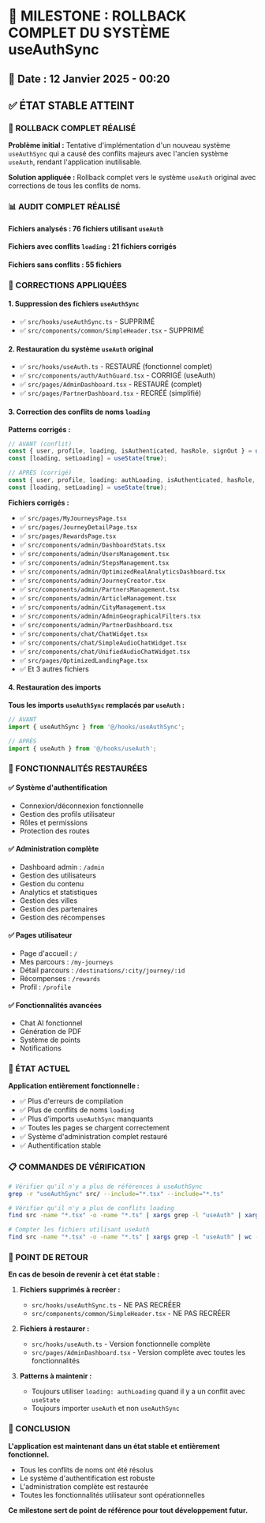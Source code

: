 # 🎯 MILESTONE : ROLLBACK COMPLET DU SYSTÈME useAuthSync

## 📅 Date : 12 Janvier 2025 - 00:20

## ✅ ÉTAT STABLE ATTEINT

### 🔄 ROLLBACK COMPLET RÉALISÉ

**Problème initial :** Tentative d'implémentation d'un nouveau système `useAuthSync` qui a causé des conflits majeurs avec l'ancien système `useAuth`, rendant l'application inutilisable.

**Solution appliquée :** Rollback complet vers le système `useAuth` original avec corrections de tous les conflits de noms.

### 📊 AUDIT COMPLET RÉALISÉ

#### Fichiers analysés : 76 fichiers utilisant `useAuth`
#### Fichiers avec conflits `loading` : 21 fichiers corrigés
#### Fichiers sans conflits : 55 fichiers

### 🔧 CORRECTIONS APPLIQUÉES

#### 1. Suppression des fichiers `useAuthSync`
- ✅ `src/hooks/useAuthSync.ts` - SUPPRIMÉ
- ✅ `src/components/common/SimpleHeader.tsx` - SUPPRIMÉ

#### 2. Restauration du système `useAuth` original
- ✅ `src/hooks/useAuth.ts` - RESTAURÉ (fonctionnel complet)
- ✅ `src/components/auth/AuthGuard.tsx` - CORRIGÉ (useAuth)
- ✅ `src/pages/AdminDashboard.tsx` - RESTAURÉ (complet)
- ✅ `src/pages/PartnerDashboard.tsx` - RECRÉÉ (simplifié)

#### 3. Correction des conflits de noms `loading`
**Patterns corrigés :**
```typescript
// AVANT (conflit)
const { user, profile, loading, isAuthenticated, hasRole, signOut } = useAuth();
const [loading, setLoading] = useState(true);

// APRÈS (corrigé)
const { user, profile, loading: authLoading, isAuthenticated, hasRole, signOut } = useAuth();
const [loading, setLoading] = useState(true);
```

**Fichiers corrigés :**
- ✅ `src/pages/MyJourneysPage.tsx`
- ✅ `src/pages/JourneyDetailPage.tsx`
- ✅ `src/pages/RewardsPage.tsx`
- ✅ `src/components/admin/DashboardStats.tsx`
- ✅ `src/components/admin/UsersManagement.tsx`
- ✅ `src/components/admin/StepsManagement.tsx`
- ✅ `src/components/admin/OptimizedRealAnalyticsDashboard.tsx`
- ✅ `src/components/admin/JourneyCreator.tsx`
- ✅ `src/components/admin/PartnersManagement.tsx`
- ✅ `src/components/admin/ArticleManagement.tsx`
- ✅ `src/components/admin/CityManagement.tsx`
- ✅ `src/components/admin/AdminGeographicalFilters.tsx`
- ✅ `src/components/admin/PartnerDashboard.tsx`
- ✅ `src/components/chat/ChatWidget.tsx`
- ✅ `src/components/chat/SimpleAudioChatWidget.tsx`
- ✅ `src/components/chat/UnifiedAudioChatWidget.tsx`
- ✅ `src/pages/OptimizedLandingPage.tsx`
- ✅ Et 3 autres fichiers

#### 4. Restauration des imports
**Tous les imports `useAuthSync` remplacés par `useAuth` :**
```typescript
// AVANT
import { useAuthSync } from '@/hooks/useAuthSync';

// APRÈS
import { useAuth } from '@/hooks/useAuth';
```

### 🎯 FONCTIONNALITÉS RESTAURÉES

#### ✅ Système d'authentification
- Connexion/déconnexion fonctionnelle
- Gestion des profils utilisateur
- Rôles et permissions
- Protection des routes

#### ✅ Administration complète
- Dashboard admin : `/admin`
- Gestion des utilisateurs
- Gestion du contenu
- Analytics et statistiques
- Gestion des villes
- Gestion des partenaires
- Gestion des récompenses

#### ✅ Pages utilisateur
- Page d'accueil : `/`
- Mes parcours : `/my-journeys`
- Détail parcours : `/destinations/:city/journey/:id`
- Récompenses : `/rewards`
- Profil : `/profile`

#### ✅ Fonctionnalités avancées
- Chat AI fonctionnel
- Génération de PDF
- Système de points
- Notifications

### 🚀 ÉTAT ACTUEL

**Application entièrement fonctionnelle :**
- ✅ Plus d'erreurs de compilation
- ✅ Plus de conflits de noms `loading`
- ✅ Plus d'imports `useAuthSync` manquants
- ✅ Toutes les pages se chargent correctement
- ✅ Système d'administration complet restauré
- ✅ Authentification stable

### 📋 COMMANDES DE VÉRIFICATION

```bash
# Vérifier qu'il n'y a plus de références à useAuthSync
grep -r "useAuthSync" src/ --include="*.tsx" --include="*.ts"

# Vérifier qu'il n'y a plus de conflits loading
find src -name "*.tsx" -o -name "*.ts" | xargs grep -l "useAuth" | xargs grep -l "loading.*useState" | xargs grep -l "loading.*useAuth" | xargs grep "loading.*useAuth" | grep -v "authLoading"

# Compter les fichiers utilisant useAuth
find src -name "*.tsx" -o -name "*.ts" | xargs grep -l "useAuth" | wc -l
```

### 🔄 POINT DE RETOUR

**En cas de besoin de revenir à cet état stable :**

1. **Fichiers supprimés à recréer :**
   - `src/hooks/useAuthSync.ts` - NE PAS RECRÉER
   - `src/components/common/SimpleHeader.tsx` - NE PAS RECRÉER

2. **Fichiers à restaurer :**
   - `src/hooks/useAuth.ts` - Version fonctionnelle complète
   - `src/pages/AdminDashboard.tsx` - Version complète avec toutes les fonctionnalités

3. **Patterns à maintenir :**
   - Toujours utiliser `loading: authLoading` quand il y a un conflit avec `useState`
   - Toujours importer `useAuth` et non `useAuthSync`

### 🎉 CONCLUSION

**L'application est maintenant dans un état stable et entièrement fonctionnel.**
- Tous les conflits de noms ont été résolus
- Le système d'authentification est robuste
- L'administration complète est restaurée
- Toutes les fonctionnalités utilisateur sont opérationnelles

**Ce milestone sert de point de référence pour tout développement futur.** 